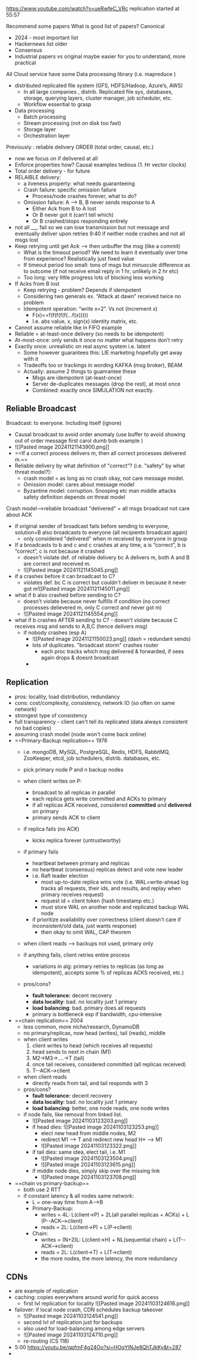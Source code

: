 https://www.youtube.com/watch?v=ueRwfeC_VRc
replication started at 55:57 

Recommend some papers
What is good list of papers? Canonical 
- 2024 - most important list
- Hackernews list older
- Consensus
- Industrial papers vs original maybe easier for you to understand, more practical

All Cloud service have some Data processing library (i.e. mapreduce ) 
- distributed replicated file system (GFS, HDFS/Hadoop, Azure’s, AWS) 
  - In all large companies ,  distrib. Replicated file sys, databases, storage, querying layers, cluster manager, job scheduler, etc.
  - Workflow essential to grasp
- Data processing
  - Batch processing
  - Stream processing (not on disk too fast)
  - Storage layer
  - Orchestration layer

Previously : reliable delivery ORDER (total order, causal, etc.)
- now we focus on if delivered at all
- Enforce properties how? Causal examples tedious (1. Hr vector clocks)
- Total order delivery - for future
- RELAIBLE delivery:
  - a liveness property: what needs guaranteeing
  - Crash failure: specific omission failure 
    - Process/node crashes forever, what to do? 
  - Omission failure: A —> B,  B never sends response to A
    - Either Ack from B to A lost
    - Or B never got it (can’t tell which)
    - Or B crashed/stops responding entirely
- not all ___ fail so we can lose transmission but not message and eventually deliver upon retries 9:40 if neither node crashes and not all msgs lost
- Keep retrying until get Ack —> then unbuffer the msg (like a commit)
  - What is the timeout period? We need to learn it eventually over time from experience? Realistically just fixed value
  - If timeout period too small: tons of msgs but minuscule difference as to outcome (if not receive email reply in 1 hr, unlikely in 2 hr etc)
  - Too long: very little progress lots of blocking less working 
- If Acks from B lost
  - Keep retrying - problem? Depends if idempotent
  - Considering two generals ex. “Attack at dawn” received twice no problem
  - Idempotent operation: “write x=2”. Vs not (increment x)
    - F(x)==f(f(f(f(f(…f(x)))))
    - I.e. abs value, x, sign(x) identity matrix, etc.
- Cannot assume reliable like in FIFO example
- Reliable = at-least-once delivery (so needs to be idempotent)
- At-most-once: only sends it once no matter what happens don’t retry
- Exactly once: unrealistic on real async system i.e. latent
  - Some however guarantees this: LIE marketing hopefully get away with it
  - Tradeoffs too or trackings in wording KAFKA (msg broker), BEAM
  - Actually: assume 2 things to guanrantee these
    - Msgs are idempotent (at-least-once)
    - Server de-duplicates messages (drop the rest), at most once
    - Combined: exactly once SIMULATION not exactly.          

## Reliable Broadcast 
Broadcast: to everyone. Including itself (ignore) 
- Causal broadcast to avoid order anomaly (use buffer to avoid showing out of order message first carol dumb bob example )
- ![[Pasted image 20241121143900.png]]
- ==If a correct process delivers m, then all correct processes delivered m.==
- Reliable delivery by what definition of "correct"? (i.e. "safety" by what threat model?): 
	- crash model = as long as no crash okay, not care message model. 
	- Omission model: cares about message model 
	- Byzantine model: corruption. Snooping etc man middle attacks  safety definition depends on threat model

Crash model—>reliable broadcast
"delivered" = all msgs broadcast not care about ACK
- if original sender of broadcast fails before sending to everyone, solution=B also broadcasts to everyone (all recipients broadcast again)
	- only considered "delivered" when m received by everyone in group
- If a broadcasts to b and c and c crashes at any time, a is “correct”, b is “correct”, c is not because it crashed
	- doesn't violate def. of reliable delivery bc A delivers m, both A and B are correct and received m. 
	- ![[Pasted image 20241121145045.png]]
- if a crashes before it can broadcast to C?
	- violates def. bc C is correct but couldn't deliver m because it never got m![[Pasted image 20241121145011.png]]
- what if b also crashed before sending to C?
	- doesn't violate because never fulfills if condition (no correct processes delievered m, only C correct and never got m)
	- ![[Pasted image 20241121145554.png]]
- what if b crashes AFTER sending to C?
	  - doesn't violate because C receives msg and sends to A,B,C (hence delivers msg)
  - if nobody crashes (esp A)
	  - ![[Pasted image 20241121150023.png]] (dash = redundant sends)
	  - lots of duplicates. "broadcast storm" crashes router
		  - each proc tracks which msg delivered & forwarded, if sees again drops & doesnt broadcast
	  - 
## Replication 
- pros: locality, load distribution, redundancy
- cons: cost/complexity, consistency, network IO (so often on same network)
- strongest type of consistency
- full transparency - client can't tell its replicated (data always consistent no bad copies)
- assuming crash model (node won't come back online)
- ==Primary-Backup replication== 1976
	- i.e. mongoDB, MySQL, PostgreSQL, Redis, HDFS, RabbitMQ, ZooKeeper, etcd, job schedulers, distrib. databases, etc.
	- pick primary node P and n backup nodes
	- when client writes on P:
		- broadcast to all replicas in parallel
		- each replica gets write committed and ACKs to primary
		- if all replicas ACK received, considered **committed** and **delivered** on primary
		- primary sends ACK to client
	- if replica fails (no ACK)
		- kicks replica forever (untrustworthy)
	- if primary fails
		- heartbeat between primary and replicas
		- no heartbeat (consensus) replicas detect and vote new leader
		- i.e. Raft leader election
			- most up-to-date replica wins vote (i.e. WAL=write-ahead log tracks all requests, their ids, and results, and replay when primary receives request)
			- request id = client token (hash timestamp etc.)
			- must store WAL on another node and replicated backup WAL node
		- if prioritize availability over correctness (client doesn't care if inconsistent/old data, just wants response)
			- then okay to omit WAL, CAP theorem

	- when client reads --> backups not used, primary only
	- if anything fails, client retries entire process
		- variations in alg: primary retries to replicas (as long as idempotent), accepts some % of replicas ACKS received, etc.)
	- pros/cons? 
		- **fault tolerance:** decent recovery
		- **data locality**: bad. no locality just 1 primary
		- **load balancing**: bad. primary does all requests
		- primary is bottleneck esp if bandwidth, cpu-intensive
- ==chain replication== 2004
	- less common, more niche/research, DynamoDB
	- no primary/replicas, now head (writes), tail (reads), middle
	- when client writes
		1. client writes to head (which receives all requests)
		2. head sends to next in chain (M1)
		3. M2->M3->....->T (tail)
		4. once tail receives, considered committed (all replicas received)
		5. T--ACK-->client 
	- when client reads
		- directly reads from tail, and tail responds with 3
	- pros/cons?
		 - **fault tolerance:** decent recovery
		- **data locality**: bad. no locality just 1 primary
		- **load balancing**: better, one node reads, one node writes
	- if node fails, like removal from linked list. 
		- ![[Pasted image 20241103123203.png]]
		- if head dies: ![[Pasted image 20241103123253.png]]
			- elect new head from middle nodes, M2
			- redirect M1 --> T   and redirect new head H* --> M1
			- ![[Pasted image 20241103123322.png]]
		- if tail dies: same idea, elect tail, i.e. M1
			- ![[Pasted image 20241103123504.png]]
			- ![[Pasted image 20241103123615.png]] 
		- if middle node dies, simply skip over the missing link
			- ![[Pasted image 20241103123708.png]]
- ==chain vs primary-backup==
	- both use 2 RTT 
	- if constant latency & all nodes same network:
		- L = one-way time from A-->B
		- Primary-Backup:  
			- writes = 4L:  L(client->P) + 2L(all parallel replicas + ACKs) + L (P--ACK-->client)
			- reads = 2L:  L(client->P) + L(P->client)
		- Chain:
			- writes = (N+2)L:  L(client->H) + NL(sequential chain) + L(T--ACK-->client) 
			- reads = 2L: L(client->T) + L(T->client)
			- the more nodes, the more latency, the more redundancy


## CDNs 
- are example of replication
- caching: copies everywhere around world for quick access
	- first lvl replication for locality ![[Pasted image 20241103124616.png]]
- failover: if local node crash, CDN schedules backup takeover
	- ![[Pasted image 20241103124541.png]]
	- second lvl of replication just for backups
	- also used for load-balancing among edge servers
	- ![[Pasted image 20241103124710.png]]
	- re-routing (CS 118)
- 5:00 https://youtu.be/qpfmF4g24Oo?si=HOqYlNJe8QhTJkKy&t=287
- 
